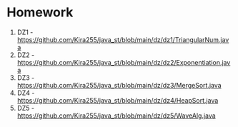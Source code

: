 # Homework
1. DZ1 - https://github.com/Kira255/java_st/blob/main/dz/dz1/TriangularNum.java
2. DZ2 - https://github.com/Kira255/java_st/blob/main/dz/dz2/Exponentiation.java
3. DZ3 - https://github.com/Kira255/java_st/blob/main/dz/dz3/MergeSort.java
4. DZ4 - https://github.com/Kira255/java_st/blob/main/dz/dz4/HeapSort.java
5. DZ5 - https://github.com/Kira255/java_st/blob/main/dz/dz5/WaveAlg.java